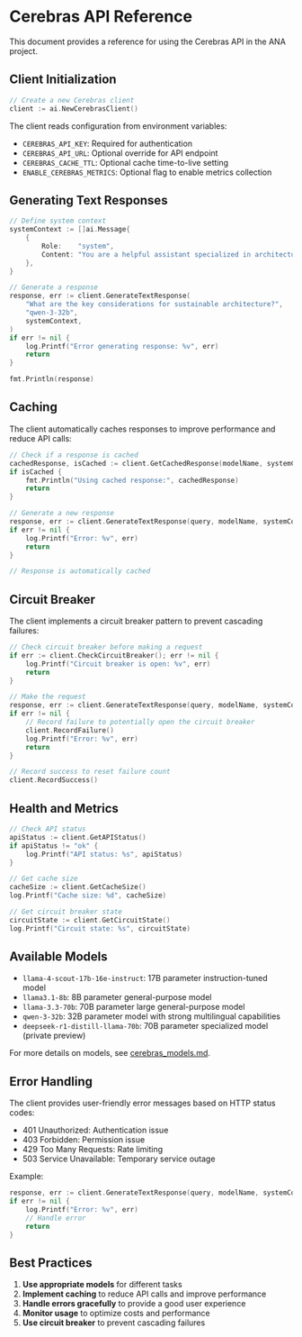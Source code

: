 # Cerebras API Reference

This document provides a reference for using the Cerebras API in the ANA project.

## Client Initialization

```go
// Create a new Cerebras client
client := ai.NewCerebrasClient()
```

The client reads configuration from environment variables:
- `CEREBRAS_API_KEY`: Required for authentication
- `CEREBRAS_API_URL`: Optional override for API endpoint
- `CEREBRAS_CACHE_TTL`: Optional cache time-to-live setting
- `ENABLE_CEREBRAS_METRICS`: Optional flag to enable metrics collection

## Generating Text Responses

```go
// Define system context
systemContext := []ai.Message{
    {
        Role:    "system",
        Content: "You are a helpful assistant specialized in architecture.",
    },
}

// Generate a response
response, err := client.GenerateTextResponse(
    "What are the key considerations for sustainable architecture?",
    "qwen-3-32b",
    systemContext,
)
if err != nil {
    log.Printf("Error generating response: %v", err)
    return
}

fmt.Println(response)
```

## Caching

The client automatically caches responses to improve performance and reduce API calls:

```go
// Check if a response is cached
cachedResponse, isCached := client.GetCachedResponse(modelName, systemContext)
if isCached {
    fmt.Println("Using cached response:", cachedResponse)
    return
}

// Generate a new response
response, err := client.GenerateTextResponse(query, modelName, systemContext)
if err != nil {
    log.Printf("Error: %v", err)
    return
}

// Response is automatically cached
```

## Circuit Breaker

The client implements a circuit breaker pattern to prevent cascading failures:

```go
// Check circuit breaker before making a request
if err := client.CheckCircuitBreaker(); err != nil {
    log.Printf("Circuit breaker is open: %v", err)
    return
}

// Make the request
response, err := client.GenerateTextResponse(query, modelName, systemContext)
if err != nil {
    // Record failure to potentially open the circuit breaker
    client.RecordFailure()
    log.Printf("Error: %v", err)
    return
}

// Record success to reset failure count
client.RecordSuccess()
```

## Health and Metrics

```go
// Check API status
apiStatus := client.GetAPIStatus()
if apiStatus != "ok" {
    log.Printf("API status: %s", apiStatus)
}

// Get cache size
cacheSize := client.GetCacheSize()
log.Printf("Cache size: %d", cacheSize)

// Get circuit breaker state
circuitState := client.GetCircuitState()
log.Printf("Circuit state: %s", circuitState)
```

## Available Models

- `llama-4-scout-17b-16e-instruct`: 17B parameter instruction-tuned model
- `llama3.1-8b`: 8B parameter general-purpose model
- `llama-3.3-70b`: 70B parameter large general-purpose model
- `qwen-3-32b`: 32B parameter model with strong multilingual capabilities
- `deepseek-r1-distill-llama-70b`: 70B parameter specialized model (private preview)

For more details on models, see [cerebras_models.md](cerebras_models.md).

## Error Handling

The client provides user-friendly error messages based on HTTP status codes:

- 401 Unauthorized: Authentication issue
- 403 Forbidden: Permission issue
- 429 Too Many Requests: Rate limiting
- 503 Service Unavailable: Temporary service outage

Example:

```go
response, err := client.GenerateTextResponse(query, modelName, systemContext)
if err != nil {
    log.Printf("Error: %v", err)
    // Handle error
    return
}
```

## Best Practices

1. **Use appropriate models** for different tasks
2. **Implement caching** to reduce API calls and improve performance
3. **Handle errors gracefully** to provide a good user experience
4. **Monitor usage** to optimize costs and performance
5. **Use circuit breaker** to prevent cascading failures
